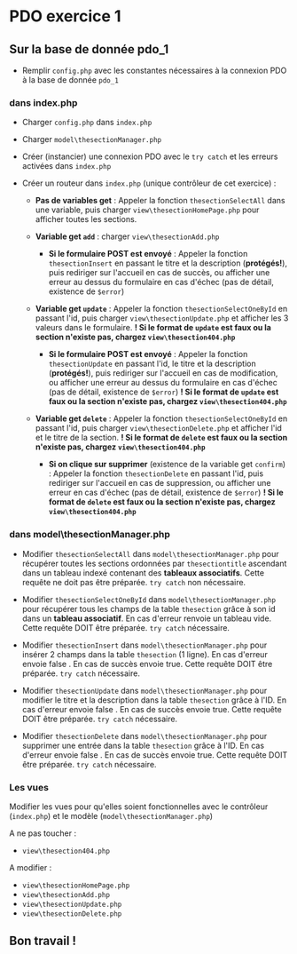 # PDO exercice 1

## Sur la base de donnée pdo_1

- Remplir `config.php` avec les constantes nécessaires à la connexion PDO à la base de donnée `pdo_1`

### dans index.php

- Charger `config.php` dans `index.php`
- Charger `model\thesectionManager.php`
- Créer (instancier) une connexion PDO avec le `try catch` et les erreurs activées dans `index.php`

- Créer un routeur dans `index.php` (unique contrôleur de cet exercice) :

  - **Pas de variables get** : Appeler la fonction `thesectionSelectAll` dans une variable, puis charger `view\thesectionHomePage.php` pour afficher toutes les sections.

  - **Variable get `add`** : charger `view\thesectionAdd.php`

    - **Si le formulaire POST est envoyé** : Appeler la fonction `thesectionInsert` en passant le titre et la description (**protégés!**), puis rediriger sur l'accueil en cas de succès, ou afficher une erreur au dessus du formulaire en cas d'échec (pas de détail, existence de `$error`)

  - **Variable get `update`** : Appeler la fonction `thesectionSelectOneById` en passant l'id, puis charger `view\thesectionUpdate.php` et afficher les 3 valeurs dans le formulaire. **! Si le format de `update` est faux ou la section n'existe pas, chargez `view\thesection404.php`**

    - **Si le formulaire POST est envoyé** : Appeler la fonction `thesectionUpdate` en passant l'id, le titre et la description (**protégés!**), puis rediriger sur l'accueil en cas de modification, ou afficher une erreur au dessus du formulaire en cas d'échec (pas de détail, existence de `$error`) **! Si le format de `update` est faux ou la section n'existe pas, chargez `view\thesection404.php`**

  - **Variable get `delete`** : Appeler la fonction `thesectionSelectOneById` en passant l'id, puis charger `view\thesectionDelete.php` et afficher l'id et le titre de la section. **! Si le format de `delete` est faux ou la section n'existe pas, chargez `view\thesection404.php`**
    - **Si on clique sur supprimer** (existence de la variable get `confirm`) : Appeler la fonction `thesectionDelete` en passant l'id, puis rediriger sur l'accueil en cas de suppression, ou afficher une erreur en cas d'échec (pas de détail, existence de `$error`) **! Si le format de `delete` est faux ou la section n'existe pas, chargez `view\thesection404.php`**

### dans model\thesectionManager.php

- Modifier `thesectionSelectAll` dans `model\thesectionManager.php` pour récupérer toutes les sections ordonnées par `thesectiontitle` ascendant dans un tableau indexé contenant des **tableaux associatifs**. Cette requête ne doit pas être préparée. `try catch` non nécessaire.

- Modifier `thesectionSelectOneById` dans `model\thesectionManager.php` pour récupérer tous les champs de la table `thesection` grâce à son id dans un **tableau associatif**. En cas d'erreur renvoie un tableau vide. Cette requête DOIT être préparée. `try catch` nécessaire.

- Modifier `thesectionInsert` dans `model\thesectionManager.php` pour insérer 2 champs dans la table `thesection` (1 ligne). En cas d'erreur envoie false . En cas de succès envoie true. Cette requête DOIT être préparée. `try catch` nécessaire.

- Modifier `thesectionUpdate` dans `model\thesectionManager.php` pour modifier le titre et la description dans la table `thesection` grâce à l'ID. En cas d'erreur envoie false . En cas de succès envoie true. Cette requête DOIT être préparée. `try catch` nécessaire.

- Modifier `thesectionDelete` dans `model\thesectionManager.php` pour supprimer une entrée dans la table `thesection` grâce à l'ID. En cas d'erreur envoie false . En cas de succès envoie true. Cette requête DOIT être préparée. `try catch` nécessaire.

### Les vues

Modifier les vues pour qu'elles soient fonctionnelles avec le contrôleur (`index.php`) et le modèle (`model\thesectionManager.php`)

A ne pas toucher :

- `view\thesection404.php`

A modifier :

- `view\thesectionHomePage.php`
- `view\thesectionAdd.php`
- `view\thesectionUpdate.php`
- `view\thesectionDelete.php`

## Bon travail !
